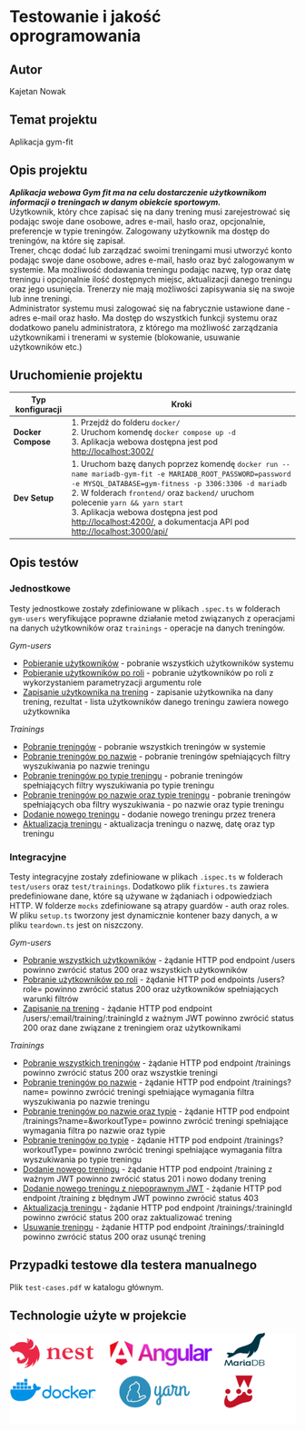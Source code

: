 # Testowanie i jakość oprogramowania

## Autor
Kajetan Nowak

## Temat projektu
Aplikacja gym-fit

## Opis projektu
***Aplikacja webowa Gym fit ma na celu dostarczenie użytkownikom informacji o treningach w danym obiekcie sportowym.*** \
Użytkownik, który chce zapisać się na dany trening musi zarejestrować się podając swoje dane osobowe, adres e-mail, hasło oraz, opcjonalnie, preferencje w typie treningów. Zalogowany użytkownik ma dostęp do treningów, na które się zapisał. \
Trener, chcąc dodać lub zarządzać swoimi treningami musi utworzyć konto podając swoje dane osobowe, adres e-mail, hasło oraz być zalogowanym w systemie. Ma możliwość dodawania treningu podając nazwę, typ oraz datę treningu i opcjonalnie ilość dostępnych miejsc, aktualizacji danego treningu oraz jego usunięcia. Trenerzy nie mają możliwości zapisywania się na swoje lub inne treningi. \
Administrator systemu musi zalogować się na fabrycznie ustawione dane - adres e-mail oraz hasło. Ma dostęp do wszystkich funkcji systemu oraz dodatkowo panelu administratora, z którego ma możliwość zarządzania użytkownikami i trenerami w systemie (blokowanie, usuwanie użytkowników etc.)

## Uruchomienie projektu

| Typ konfiguracji        | Kroki                                                                                                        |
|-------------------|--------------------------------------------------------------------------------------------------------------|
| **Docker Compose** | 1. Przejdź do folderu `docker/`<br> 2. Uruchom komendę `docker compose up -d`<br> 3. Aplikacja webowa dostępna jest pod [http://localhost:3002/](http://localhost:3002/) |
| **Dev Setup**     | 1. Uruchom bazę danych poprzez komendę `docker run --name mariadb-gym-fit -e MARIADB_ROOT_PASSWORD=password -e MYSQL_DATABASE=gym-fitness -p 3306:3306 -d mariadb`<br> 2. W folderach `frontend/` oraz `backend/` uruchom polecenie `yarn && yarn start`<br> 3. Aplikacja webowa dostępna jest pod [http://localhost:4200/](http://localhost:4200/), a dokumentacja API pod [http://localhost:3000/api/](http://localhost:3000/api/) |

## Opis testów
### Jednostkowe
Testy jednostkowe zostały zdefiniowane w plikach `.spec.ts` w folderach `gym-users` weryfikujące poprawne działanie metod związanych z operacjami na danych użytkowników oraz `trainings` - operacje na danych treningów.

*Gym-users*
- [Pobieranie użytkowników](backend/src/gym-users/gym-user.controller.spec.ts#L56) - pobranie wszystkich użytkowników systemu
- [Pobieranie użytkowników po roli](backend/src/gym-users/gym-user.controller.spec.ts#L67) - pobranie użytkowników po roli z wykorzystaniem parametryzacji argumentu role
- [Zapisanie użytkownika na trening](backend/src/gym-users/gym-user.controller.spec.ts#L83) - zapisanie użytkownika na dany trening, rezultat - lista użytkowników danego treningu zawiera nowego użytkownika 
  
*Trainings*
- [Pobranie treningów](backend/src/trainings/training.controller.spec.ts#L72) - pobranie wszystkich treningów w systemie
- [Pobranie treningów po nazwie](backend/src/trainings/training.controller.spec.ts#L81) - pobranie treningów spełniających filtry wyszukiwania po nazwie treningu
- [Pobranie treningów po typie treningu](backend/src/trainings/training.controller.spec.ts#L93) - pobranie treningów spełniających filtry wyszukiwania po typie treningu
- [Pobranie treningów po nazwie oraz typie treningu](backend/src/trainings/training.controller.spec.ts#L105) - pobranie treningów spełniających oba filtry wyszukiwania - po nazwie oraz typie treningu
- [Dodanie nowego treningu](backend/src/trainings/training.controller.spec.ts#L118) - dodanie nowego treningu przez trenera
- [Aktualizacja treningu](backend/src/trainings/training.controller.spec.ts#L141) - aktualizacja treningu o nazwę, datę oraz typ treningu

### Integracyjne
Testy integracyjne zostały zdefiniowane w plikach `.ispec.ts` w folderach `test/users` oraz `test/trainings`. Dodatkowo plik `fixtures.ts` zawiera predefiniowane dane, które są używane w żądaniach i odpowiedziach HTTP. W folderze `mocks` zdefiniowane są atrapy guardów - auth oraz roles. W pliku `setup.ts` tworzony jest dynamicznie kontener bazy danych, a w pliku `teardown.ts` jest on niszczony.

*Gym-users*
- [Pobranie wszystkich użytkowników](backend/test/users/users-retrieving.ispec.ts#L33) - żądanie HTTP pod endpoint /users powinno zwrócić status 200 oraz wszystkich użytkowników
- [Pobranie użytkowników po roli](backend/test/users/users-retrieving.ispec.ts#41) - żądanie HTTP pod endpoints /users?role= powinno zwrócić status 200 oraz użytkowników spełniających warunki filtrów
- [Zapisanie na trening](backend/test/users/users-manipulation.ispec.ts#L69) - żądanie HTTP pod endpoint /users/:email/training/:trainingId z ważnym JWT powinno zwrócić status 200 oraz dane związane z treningiem oraz użytkownikami

*Trainings*
- [Pobranie wszystkich treningów](backend/test/trainings/trainings-retrieving.ispec.ts#L42) - żądanie HTTP pod endpoint /trainings powinno zwrócić status 200 oraz wszystkie treningi
- [Pobranie treningów po nazwie](backend/test/trainings/trainings-retrieving.ispec.ts#L50) - żądanie HTTP pod endpoint /trainings?name= powinno zwrócić treningi spełniające wymagania filtra wyszukiwania po nazwie treningu
- [Pobranie treningów po nazwie oraz typie](backend/test/trainings/trainings-retrieving.ispec.ts#L60) - żądanie HTTP pod endpoint /trainings?name=&workoutType= powinno zwrócić treningi spełniające wymagania filtra po nazwie oraz typie
- [Pobranie treningów po typie](backend/test/trainings/trainings-retrieving.ispec.ts#L70) - żądanie HTTP pod endpoint /trainings?workoutType= powinno zwrócić treningi spełniające wymagania filtra wyszukiwania po typie treningu
- [Dodanie nowego treningu](backend/test/trainings/trainings-manipulation.ispec.ts#L57) - żądanie HTTP pod endpoint /training z ważnym JWT powinno zwrócić status 201 i nowo dodany trening
- [Dodanie nowego treningu z niepoprawnym JWT](backend/test/trainings/trainings-manipulation.ispec.ts#L81) - żądanie HTTP pod endpoint /training z błędnym JWT powinno zwrócić status 403
- [Aktualizacja treningu](backend/test/trainings/trainings-manipulation.ispec.ts#L95) - żądanie HTTP pod endpoint /trainings/:trainingId powinno zwrócić status 200 oraz zaktualizować trening
- [Usuwanie treningu](backend/test/trainings/trainings-manipulation.ispec.ts#L108) - żądanie HTTP pod endpoint /trainings/:trainingId powinno zwrócić status 200 oraz usunąć trening

## Przypadki testowe dla testera manualnego
Plik `test-cases.pdf` w katalogu głównym.

## Technologie użyte w projekcie
![tech-stack](./tech.drawio.png)
